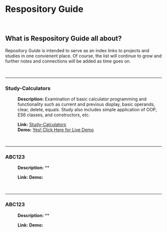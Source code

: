 # Respository Guide
<br>

## What is Respository Guide all about?
Repository Guide is intended to serve as an index links to projects and studies in one convienent place. Of course, the list 
will continue to grow and further notes and connections will be added as time goes on.

<br>

------
### Study-Calculators
<dl>
<dd>

**Description:** Examination of basic calculator programming and functionality such as current and previous display, basic operands, clear, delete, equals. Study also includes simple application of OOP, ES6 classes, and constructors, etc.

**Link:** [Study-Calculators](https://github.com/john-azzaro/Study-Calculators "Study Calculators")  
**Demo:** [Yes! Click Here for Live Demo](https://john-azzaro.github.io/Study-Calculators/ "Live Demo of Calculator")

</dd>
</dl>

<br>

------
### ABC123
<dl>
<dd>

**Description:** **

**Link:** []( "")
**Demo:** []( "")

</dd>
</dl>

<br>

------
### ABC123
<dl>
<dd>

**Description:** **

**Link:** []( "")
**Demo:** []( "")

</dd>
</dl>